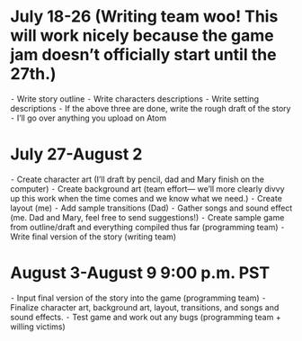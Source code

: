 # July 18-26 (Writing team woo! This will work nicely because the game jam doesn’t officially start until the 27th.)
⁃ Write story outline
⁃ Write characters descriptions
⁃ Write setting descriptions
⁃ If the above three are done, write the rough draft of the story
⁃ I’ll go over anything you upload on Atom

# July 27-August 2
⁃ Create character art (I’ll draft by pencil, dad and Mary finish on the computer)
⁃ Create background art (team effort— we’ll more clearly divvy up this work when the time comes and we know what we need.)
⁃ Create layout (me)
⁃ Add sample transitions (Dad)
⁃ Gather songs and sound effect (me. Dad and Mary, feel free to send suggestions!)
⁃ Create sample game from outline/draft and everything compiled thus far (programming team)
⁃ Write final version of the story (writing team)

# August 3-August 9 9:00 p.m. PST 
⁃ Input final version of the story into the game (programming team)
⁃ Finalize character art, background art, layout, transitions, and songs and sound effects.
⁃ Test game and work out any bugs (programming team + willing victims)
